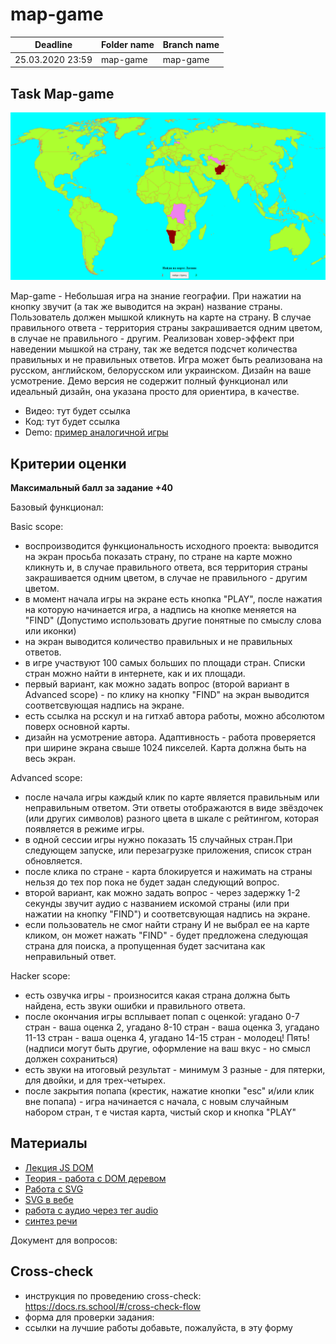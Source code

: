 # map-game

| Deadline         | Folder name | Branch name |
| ---------------- | ----------- | ----------- |
| 25.03.2020 23:59 | map-game    | map-game   |


## Task  Map-game

![](map_game.png)

Map-game - Небольшая игра на знание географии. При нажатии на кнопку звучит (а так же выводится на экран) название страны. Пользователь должен мышкой кликнуть на карте на страну. В случае правильного ответа - территория страны закрашивается одним цветом, в случае не правильного - другим. Реализован ховер-эффект при наведении мышкой на страну, так же ведется подсчет количества правильных и не правильных ответов. Игра может быть реализована на русском, английском, белорусском или украинском. Дизайн на ваше усмотрение. Демо версия не содержит полный функционал или идеальный дизайн, она указана просто для ориентира, в качестве.

- Видео: тут будет ссылка
- Код: тут будет ссылка
- Demo: [пример аналогичной игры](https://mauta-countries.netlify.app/)

## Критерии оценки

**Максимальный балл за задание +40**

Базовый функционал:

Basic scope:
  - воспроизводится функциональность исходного проекта: выводится на экран просьба показать страну, по стране на карте можно кликнуть и, в случае правильного ответа, вся территория страны закрашивается одним цветом, в случае не правильного - другим цветом.
- в момент начала игры на экране есть кнопка "PLAY", после нажатия на которую начинается игра, а надпись на кнопке меняется на "FIND" (Допустимо использовать другие понятные по смыслу слова или иконки)
- на экран выводится количество правильных и не правильных ответов.
- в игре участвуют 100 самых больших по площади стран. Списки стран можно найти в интернете, как и их площади. 
- первый вариант, как можно задать вопрос (второй вариант в Advanced scope) - по клику на кнопку "FIND" на экран выводится соответсвующая надпись на экране.
- есть ссылка на рсскул и на гитхаб автора работы, можно абсолютом поверх основной карты.
- дизайн на усмотрение автора. Адаптивность - работа проверяется при ширине экрана свыше 1024 пикселей. Карта должна быть на весь экран. 

Advanced scope:
- после начала игры каждый клик по карте является правильным или неправильным ответом. Эти ответы отображаются в виде звёздочек (или других символов) разного цвета в шкале с рейтингом, которая появляется в режиме игры.
- в одной сессии игры нужно показать 15 случайных стран.При следующем запуске, или перезагрузке приложения, список стран обновляется.
- после клика по стране - карта блокируется и нажимать на страны нельзя до тех пор пока не будет задан следующий вопрос.
- второй вариант, как можно задать вопрос - через задержку 1-2 секунды звучит аудио с названием искомой страны (или при нажатии на кнопку "FIND") и соответсвующая надпись на экране. 
- если пользователь не смог найти страну И не выбрал ее на карте кликом, он может нажать "FIND" - будет предложена следующая страна для поиска, а пропущенная будет засчитана как неправильный ответ.

  
Hacker scope:
  - есть озвучка игры - произносится какая страна должна быть найдена, есть звуки ошибки и правильного ответа. 
  - после окончания игры всплывает попап с оценкой: угадано 0-7 стран - ваша оценка 2, угадано 8-10 стран - ваша оценка 3, угадано 11-13 стран - ваша оценка 4, угадано 14-15 стран - молодец! Пять! (надписи могут быть другие, оформление на ваш вкус - но смысл должен сохраниться)
  - есть звуки на итоговый результат - минимум 3 разные - для пятерки, для двойки, и для трех-четырех.
  - после закрытия попапа (крестик, нажатие кнопки "esc" и/или клик вне попапа) - игра начинается с начала, с новым случайным набором стран, т е чистая карта, чистый скор и кнопка "PLAY"
  
  
## Материалы
- [Лекция JS DOM](https://youtu.be/lHsQ6EEp3ms)
- [Теория - работа с DOM деревом](https://learn.javascript.ru/document)
- [Работа с SVG](https://ru.hexlet.io/blog/posts/kak-rabotat-s-formatom-svg-rukovodstvo-dlya-nachinayuschih-veb-razrabotchikov)
- [SVG в вебе](https://svgontheweb.com/ru/)
- [работа с аудио через тег audio](https://xsltdev.ru/html/audio/)
- [синтез речи](https://developer.mozilla.org/ru/docs/Web/API/SpeechSynthesisUtterance)


Документ для вопросов:

## Cross-check

- инструкция по проведению cross-check: https://docs.rs.school/#/cross-check-flow
- форма для проверки задания: 
- ссылки на лучшие работы добавьте, пожалуйста, в эту форму 
